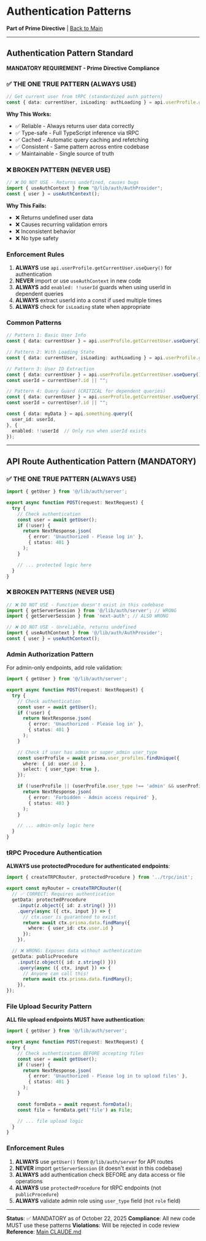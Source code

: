 # Authentication Patterns

**Part of Prime Directive** | [Back to Main](../CLAUDE.md)

---

## Authentication Pattern Standard

**MANDATORY REQUIREMENT - Prime Directive Compliance**

### ✅ THE ONE TRUE PATTERN (ALWAYS USE)

```typescript
// Get current user from tRPC (standardized auth pattern)
const { data: currentUser, isLoading: authLoading } = api.userProfile.getCurrentUser.useQuery();
```

**Why This Works:**
- ✅ Reliable - Always returns user data correctly
- ✅ Type-safe - Full TypeScript inference via tRPC
- ✅ Cached - Automatic query caching and refetching
- ✅ Consistent - Same pattern across entire codebase
- ✅ Maintainable - Single source of truth

### ❌ BROKEN PATTERN (NEVER USE)

```typescript
// ❌ DO NOT USE - Returns undefined, causes bugs
import { useAuthContext } from "@/lib/auth/AuthProvider";
const { user } = useAuthContext();
```

**Why This Fails:**
- ❌ Returns undefined user data
- ❌ Causes recurring validation errors
- ❌ Inconsistent behavior
- ❌ No type safety

### Enforcement Rules

1. **ALWAYS** use `api.userProfile.getCurrentUser.useQuery()` for authentication
2. **NEVER** import or use `useAuthContext` in new code
3. **ALWAYS** add `enabled: !!userId` guards when using userId in dependent queries
4. **ALWAYS** extract userId into a const if used multiple times
5. **ALWAYS** check for `isLoading` state when appropriate

### Common Patterns

```typescript
// Pattern 1: Basic User Info
const { data: currentUser } = api.userProfile.getCurrentUser.useQuery();

// Pattern 2: With Loading State
const { data: currentUser, isLoading: authLoading } = api.userProfile.getCurrentUser.useQuery();

// Pattern 3: User ID Extraction
const { data: currentUser } = api.userProfile.getCurrentUser.useQuery();
const userId = currentUser?.id || "";

// Pattern 4: Query Guard (CRITICAL for dependent queries)
const { data: currentUser } = api.userProfile.getCurrentUser.useQuery();
const userId = currentUser?.id || "";

const { data: myData } = api.something.query({
  user_id: userId,
}, {
  enabled: !!userId  // Only run when userId exists
});
```

---

## API Route Authentication Pattern (MANDATORY)

### ✅ THE ONE TRUE PATTERN (ALWAYS USE)

```typescript
import { getUser } from '@/lib/auth/server';

export async function POST(request: NextRequest) {
  try {
    // Check authentication
    const user = await getUser();
    if (!user) {
      return NextResponse.json(
        { error: 'Unauthorized - Please log in' },
        { status: 401 }
      );
    }

    // ... protected logic here
  }
}
```

### ❌ BROKEN PATTERNS (NEVER USE)

```typescript
// ❌ DO NOT USE - Function doesn't exist in this codebase
import { getServerSession } from '@/lib/auth/server'; // WRONG
import { getServerSession } from 'next-auth'; // ALSO WRONG

// ❌ DO NOT USE - Unreliable, returns undefined
import { useAuthContext } from '@/lib/auth/AuthProvider';
const { user } = useAuthContext();
```

### Admin Authorization Pattern

For admin-only endpoints, add role validation:

```typescript
import { getUser } from '@/lib/auth/server';

export async function POST(request: NextRequest) {
  try {
    // Check authentication
    const user = await getUser();
    if (!user) {
      return NextResponse.json(
        { error: 'Unauthorized - Please log in' },
        { status: 401 }
      );
    }

    // Check if user has admin or super_admin user_type
    const userProfile = await prisma.user_profiles.findUnique({
      where: { id: user.id },
      select: { user_type: true },
    });

    if (!userProfile || (userProfile.user_type !== 'admin' && userProfile.user_type !== 'super_admin')) {
      return NextResponse.json(
        { error: 'Forbidden - Admin access required' },
        { status: 403 }
      );
    }

    // ... admin-only logic here
  }
}
```

### tRPC Procedure Authentication

**ALWAYS use protectedProcedure for authenticated endpoints**:

```typescript
import { createTRPCRouter, protectedProcedure } from '../trpc/init';

export const myRouter = createTRPCRouter({
  // ✅ CORRECT: Requires authentication
  getData: protectedProcedure
    .input(z.object({ id: z.string() }))
    .query(async ({ ctx, input }) => {
      // ctx.user is guaranteed to exist
      return await ctx.prisma.data.findMany({
        where: { user_id: ctx.user.id }
      });
    }),

  // ❌ WRONG: Exposes data without authentication
  getData: publicProcedure
    .input(z.object({ id: z.string() }))
    .query(async ({ ctx, input }) => {
      // Anyone can call this!
      return await ctx.prisma.data.findMany();
    }),
});
```

### File Upload Security Pattern

**ALL file upload endpoints MUST have authentication**:

```typescript
import { getUser } from '@/lib/auth/server';

export async function POST(request: NextRequest) {
  try {
    // Check authentication BEFORE accepting files
    const user = await getUser();
    if (!user) {
      return NextResponse.json(
        { error: 'Unauthorized - Please log in to upload files' },
        { status: 401 }
      );
    }

    const formData = await request.formData();
    const file = formData.get('file') as File;

    // ... file upload logic
  }
}
```

### Enforcement Rules

1. **ALWAYS** use `getUser()` from `@/lib/auth/server` for API routes
2. **NEVER** import `getServerSession` (it doesn't exist in this codebase)
3. **ALWAYS** add authentication check BEFORE any data access or file operations
4. **ALWAYS** use `protectedProcedure` for tRPC endpoints (not `publicProcedure`)
5. **ALWAYS** validate admin role using `user_type` field (not `role` field)

---

**Status**: ✅ MANDATORY as of October 22, 2025
**Compliance**: All new code MUST use these patterns
**Violations**: Will be rejected in code review
**Reference**: [Main CLAUDE.md](../CLAUDE.md)
